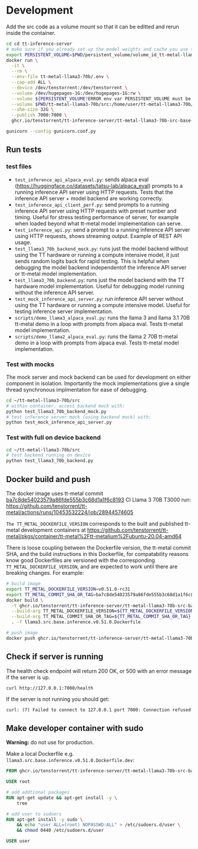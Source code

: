 # Development

Add the src code as a volume mount so that it can be editted and rerun inside the container.

```bash
cd cd tt-inference-server
# make sure if you already set up the model weights and cache you use the correct persistent volume
export PERSISTENT_VOLUME=$PWD/persistent_volume/volume_id_tt-metal-llama3.1-70bv0.0.1
docker run \
  -it \
  --rm \
  --env-file tt-metal-llama3-70b/.env \
  --cap-add ALL \
  --device /dev/tenstorrent:/dev/tenstorrent \
  --volume /dev/hugepages-1G:/dev/hugepages-1G:rw \
  --volume ${PERSISTENT_VOLUME?ERROR env var PERSISTENT_VOLUME must be set}:/home/user/cache_root:rw \
  --volume $PWD/tt-metal-llama3-70b/src:/home/user/tt-metal-llama3-70b/src:rw \
  --shm-size 32G \
  --publish 7000:7000 \
  ghcr.io/tenstorrent/tt-inference-server/tt-metal-llama3-70b-src-base-inference:v0.0.1-tt-metal-v0.51.0-ba7c8de5 bash

gunicorn --config gunicorn.conf.py
```

## Run tests

### test files

- `test_inference_api_alpaca_eval.py`: sends alpaca eval (https://huggingface.co/datasets/tatsu-lab/alpaca_eval) prompts to a running inference API server using HTTP requests. Tests that the inference API server + model backend are working correctly.
- `test_inference_api_client_perf.py`: send prompts to a running inference API server using HTTP requests with preset number and timing. Useful for stress testing performance of server, for example when loaded beyond what tt-metal model implementation can serve.
- `test_inference_api.py`: send a prompt to a running inference API server using HTTP requests, shows streaming output. Example of REST API usage.
- `test_llama3_70b_backend_mock.py`: runs just the model backend without using the TT hardware or running a compute intensive model, it just sends random logits back for rapid testing. This is helpful when debugging the model backend independentof the inference API server or tt-metal model implementation.
- `test_llama3_70b_backend.py`: runs just the model backend with the TT hardware model implementation. Useful for debugging model running without the inference API server.
- `test_mock_inference_api_server.py`: run inference API server without using the TT hardware or running a compute intensive model. Useful for testing inference server implementation.
- `scripts/demo_llama3_alpaca_eval.py`: runs the llama 3 and llama 3.1 70B tt-metal demo in a loop with prompts from alpaca eval. Tests tt-metal model implementation.
- `scripts/demo_llama2_alpaca_eval.py`: runs the llama 2 70B tt-metal demo in a loop with prompts from alpaca eval. Tests tt-metal model implementation.

### Test with mocks

The mock server and mock backend can be used for development on either component in isolation.
Importantly the mock implementations give a single thread synchronous implmentation for ease of debugging.

```bash
cd ~/tt-metal-llama3-70b/src
# within container, access backend mock with:
python test_llama3_70b_backend_mock.py
# test inference server mock (using backend mock) with:
python test_mock_inference_api_server.py
```

### Test with full on device backend

```bash
cd ~/tt-metal-llama3-70b/src
# test backend running on device
python test_llama3_70b_backend.py
```

## Docker build and push

The docker image uses tt-metal commit [ba7c8de54023579a86fde555b3c68d1a1f6c8193](https://github.com/tenstorrent/tt-metal/tree/ba7c8de54023579a86fde555b3c68d1a1f6c8193)
CI Llama 3 70B T3000 run: https://github.com/tenstorrent/tt-metal/actions/runs/10453532224/job/28944574605

`The TT_METAL_DOCKERFILE_VERSION` corresponds to the built and published tt-metal development containers at https://github.com/tenstorrent/tt-metal/pkgs/container/tt-metal%2Ftt-metalium%2Fubuntu-20.04-amd64

There is loose coupling between the Dockerfile version, the tt-metal commit SHA, and the build instructions in this Dockerfile, for compatability reasons know good Dockerfiles are versioned with the corresponding `TT_METAL_DOCKERFILE_VERSION`, and are expected to work until there are breaking changes. For example:

```bash
# build image
export TT_METAL_DOCKERFILE_VERSION=v0.51.0-rc31
export TT_METAL_COMMIT_SHA_OR_TAG=ba7c8de54023579a86fde555b3c68d1a1f6c8193
docker build \
  -t ghcr.io/tenstorrent/tt-inference-server/tt-metal-llama3-70b-src-base-inference:v0.0.1-tt-metal-${TT_METAL_DOCKERFILE_VERSION}-${TT_METAL_COMMIT_SHA_OR_TAG:0:12} \
  --build-arg TT_METAL_DOCKERFILE_VERSION=${TT_METAL_DOCKERFILE_VERSION} \
  --build-arg TT_METAL_COMMIT_SHA_OR_TAG=${TT_METAL_COMMIT_SHA_OR_TAG} \
  . -f llama3.src.base.inference.v0.51.0.Dockerfile

# push image
docker push ghcr.io/tenstorrent/tt-inference-server/tt-metal-llama3-70b-src-base-inference:v0.0.1-tt-metal-${TT_METAL_DOCKERFILE_VERSION}-${TT_METAL_COMMIT_SHA_OR_TAG:0:12}
```

## Check if server is running

The health check endpoint will return 200 OK, or 500 with an error message if the server is up.
```bash
curl http://127.0.0.1:7000/health
```

If the server is not running you should get:
```log
curl: (7) Failed to connect to 127.0.0.1 port 7000: Connection refused
```


## Make developer container with sudo

**Warning:** do not use for production.

Make a local Dockerfile e.g. `llama3.src.base.inference.v0.51.0.Dockerfile.dev`:
```Dockerfile
FROM ghcr.io/tenstorrent/tt-inference-server/tt-metal-llama3-70b-src-base-inference:v0.0.1-tt-metal-${TT_METAL_VERSION}-${TT_METAL_COMMIT_SHA_OR_TAG:0:8}

USER root

# add addtional packages
RUN apt-get update && apt-get install -y \
    tree

# add user to sudoers
RUN apt-get install -y sudo \
    && echo "user ALL=(root) NOPASSWD:ALL" > /etc/sudoers.d/user \
    && chmod 0440 /etc/sudoers.d/user

USER user
```

